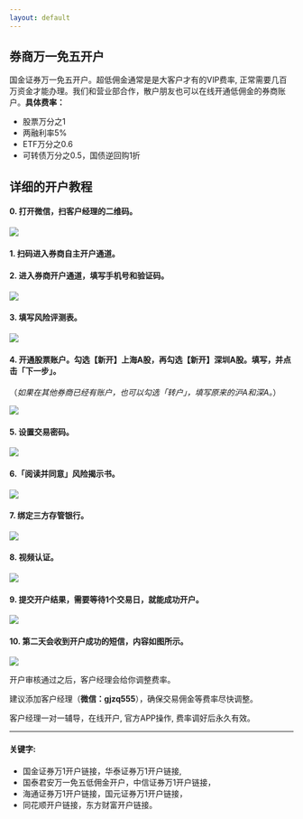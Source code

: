 ```yaml
---
layout: default
---
```


## 券商万一免五开户

国金证券万一免五开户。超低佣金通常是是大客户才有的VIP费率, 正常需要几百万资金才能办理。我们和营业部合作，散户朋友也可以在线开通低佣金的券商账户。**具体费率：**
- 股票万分之1
- 两融利率5%
- ETF万分之0.6
- 可转债万分之0.5，国债逆回购1折

## 详细的开户教程

#### 0. 打开微信，扫客户经理的二维码。

![](https://pic.ziyuan.wang/user/guest/2024/01/Screenshot)

#### 1. 扫码进入券商自主开户通道。

#### 2. 进入券商开户通道，填写手机号和验证码。

![](https://pic.imgdb.cn/item/65b286ce871b83018acf06c3.jpg)

#### 3. 填写风险评测表。

![](https://pic.imgdb.cn/item/65b285d8871b83018acb1352.jpg)

#### 4. 开通股票账户。勾选【新开】上海A股，再勾选【新开】深圳A股。填写，并点击「下一步」。

（*如果在其他券商已经有账户，也可以勾选「转户」，填写原来的沪A和深A。*）

![](https://pic.imgdb.cn/item/65b28622871b83018acc421d.jpg)

#### 5. 设置交易密码。

![](https://pic.imgdb.cn/item/65b287ef871b83018ad389e8.jpg)

#### 6.「阅读并同意」风险揭示书。

![](https://pic.imgdb.cn/item/65b2880d871b83018ad3fc2d.jpg)

#### 7. 绑定三方存管银行。

![](https://pic.imgdb.cn/item/65b2880d871b83018ad3fbed.jpg)

#### 8. 视频认证。

![](https://pic.imgdb.cn/item/65b2880c871b83018ad3fb69.jpg)

#### 9. 提交开户结果，需要等待1个交易日，就能成功开户。

![](https://pic.imgdb.cn/item/65b2880c871b83018ad3fb23.jpg)

#### 10. 第二天会收到开户成功的短信，内容如图所示。

![](https://pic.imgdb.cn/item/65b28950871b83018ad8f573.jpg)


开户审核通过之后，客户经理会给你调整费率。  

建议添加客户经理（**微信：gjzq555**），确保交易佣金等费率尽快调整。   

客户经理一对一辅导，在线开户, 官方APP操作, 费率调好后永久有效。   

---

#### 关键字: 

- 国金证券万1开户链接，华泰证券万1开户链接,    
- 国泰君安万一免五低佣金开户，中信证券万1开户链接，   
- 海通证券万1开户链接，国元证券万1开户链接，  
- 同花顺开户链接，东方财富开户链接。  
